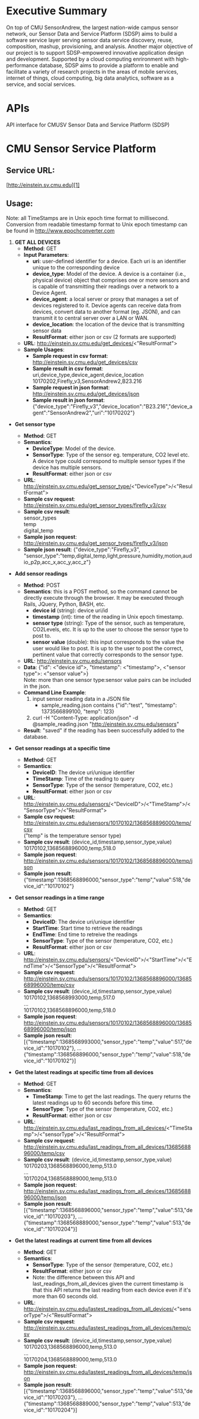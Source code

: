 Executive Summary
=================
On top of CMU SensorAndrew, the largest nation-wide campus sensor network, our Sensor Data and Service Platform (SDSP) 
aims to build a software service layer serving sensor data service discovery, reuse, composition, mashup, provisioning, and 
analysis. Another major objective of our project is to support SDSP-empowered innovative application design and 
development. Supported by a cloud computing enrironment with high-performance database, SDSP aims to provide a platform 
to enable and facilitate a variety of research projects in the areas of mobile services, internet of things, 
cloud computing, big data analytics, software as a service, and social services.

APIs
====
API interface for CMUSV Sensor Data and Service Platform (SDSP)

CMU Sensor Service Platform
===========================

Service URL:
------------

[http://einstein.sv.cmu.edu][1]

Usage:
------

Note: all TimeStamps are in Unix epoch time format to millisecond. Conversion from readable timestamp format to Unix epoch timestamp can be found in http://www.epochconverter.com

1. **GET ALL DEVICES**
    - **Method**: GET
    - **Input Parameters**:
        - **uri**: user-defined identifier for a device. Each uri is an identifier unique to the corresponding device
        - **device_type**: Model of the device. A device is a container (i.e., physical device) object that comprises one or more sensors and is capable of transmitting their readings over a network to a Device Agent.
        - **device_agent**: a local server or proxy that manages a set of devices registered to it. Device agents can receive data from devices, convert data to another format (eg. JSON), and can transmit it to central server over a LAN or WAN. 
        - **device_location**: the location of the device that is transmitting sensor data 
        - **ResultFormat**: either json or csv (2 formats are supported)
    - **URL**: http://einstein.sv.cmu.edu/get_devices/<"ResultFormat">
    - **Sample Usages**:
      - **Sample request in csv format**: http://einstein.sv.cmu.edu/get_devices/csv
      - **Sample result in csv format**: <br/>
          uri,device_type,device_agent,device_location <br/>
          10170202,Firefly_v3,SensorAndrew2,B23.216
      - **Sample request in json format**: http://einstein.sv.cmu.edu/get_devices/json
      - **Sample result in json format**: {"device_type":"Firefly_v3","device_location":"B23.216","device_agent":"SensorAndrew2","uri":"10170202"}

- **Get sensor type**
    - **Method**: GET
    - **Semantics**:        
        - **DeviceType**: Model of the device.
        - **SensorType**: Type of the sensor eg. temperature, CO2 level etc. A device type could correspond to multiple sensor types if the device has multiple sensors.
        - **ResultFormat**: either json or csv
    - **URL**: http://einstein.sv.cmu.edu/get_sensor_type/<"DeviceType">/<"ResultFormat">
    - **Sample csv request**: http://einstein.sv.cmu.edu/get_sensor_types/firefly_v3/csv
    - **Sample csv result**: <br/>
        sensor_types<br/>
        temp<br/>
        digital_temp
    - **Sample json request**: http://einstein.sv.cmu.edu/get_sensor_types/firefly_v3/json        
    - **Sample json result**: {"device_type":"Firefly_v3", "sensor_type":"temp,digital_temp,light,pressure,humidity,motion,audio_p2p,acc_x,acc_y,acc_z"}


- **Add sensor readings**
    - **Method**: POST
    - **Semantics**: this is a POST method, so the command cannot be directly execute through the browser.  It may be executed through Rails, JQuery, Python, BASH, etc.
        - **device id** (string): device uri/id
        - **timestamp** (int): time of the reading in Unix epoch timestamp. 
        - **sensor type** (string): Type of the sensor, such as temperature, CO2Levels, etc. It is up to the user to choose the sensor type to post to.
        - **sensor value** (double): this input corresponds to the value the user would like to post. It is up to the user to post the correct, pertinent value that correctly corresponds to the sensor type.
    - **URL**: http://einstein.sv.cmu.edu/sensors
    - **Data**: {"id": <"device id">, "timestamp": <"timestamp">, <"sensor type">: <"sensor value">} 
        <br/> Note: more than one sensor type:sensor value pairs can be included in the json.   
    - **Command Line Example**: 
        1. input sensor reading data in a JSON file
            - sample_reading.json contains {"id":"test", "timestamp": 1373566899100, "temp": 123}
        2. curl -H "Content-Type: application/json" -d @sample_reading.json "http://einstein.sv.cmu.edu/sensors"
    - **Result**: "saved" if the reading has been successfully added to the database.

- **Get sensor readings at a specific time**
    - **Method**: GET
    - **Semantics**: 
        - **DeviceID**: The device uri/unique identifier
        - **TimeStamp**: Time of the reading to query
        - **SensorType**: Type of the sensor (temperature, CO2, etc.)
        - **ResultFormat**: either json or csv
    - **URL**: http://einstein.sv.cmu.edu/sensors/<"DeviceID">/<"TimeStamp">/<"SensorType">/<"ResultFormat">
    - **Sample csv request**: http://einstein.sv.cmu.edu/sensors/10170102/1368568896000/temp/csv<br/>("temp" is the temperature sensor type)
    - **Sample csv result**: (device_id,timestamp,sensor_type,value) </br>10170102,1368568896000,temp,518.0
    - **Sample json request**: http://einstein.sv.cmu.edu/sensors/10170102/1368568896000/temp/json
    - **Sample json result**: {"timestamp":1368568896000,"sensor_type":"temp","value":518,"device_id":"10170102"}

- **Get sensor readings in a time range**
    - **Method**: GET
    - **Semantics**:
        - **DeviceID**: The device uri/unique identifier
        - **StartTime**: Start time to retrieve the readings
        - **EndTime**: End time to retreive the readings
        - **SensorType**: Type of the sensor (temperature, CO2, etc.)
        - **ResultFormat**: either json or csv
    - **URL**: http://einstein.sv.cmu.edu/sensors/<"DeviceID">/<"StartTime">/<"EndTime">/<"SensorType">/<"ResultFormat">
    - **Sample csv request**: http://einstein.sv.cmu.edu/sensors/10170102/1368568896000/1368568996000/temp/csv
    - **Sample csv result**: (device_id,timestamp,sensor_type,value)<br/>
        10170102,1368568993000,temp,517.0 <br/>
        ... <br/>
        10170102,1368568896000,temp,518.0
    - **Sample json request**: http://einstein.sv.cmu.edu/sensors/10170102/1368568896000/1368568996000/temp/json
    - **Sample json result**: <br/>
        [{"timestamp":1368568993000,"sensor_type":"temp","value":517,"device_id":"10170102"},
        ... <br/>
        {"timestamp":1368568896000,"sensor_type":"temp","value":518,"device_id":"10170102"}]

- **Get the latest readings at specific time from all devices**
    - **Method**: GET
    - **Semantics**:
        - **TimeStamp**: Time to get the last readings. The query returns the latest readings up to 60 seconds before this time.
        - **SensorType**: Type of the sensor (temperature, CO2, etc.)
        - **ResultFormat**: either json or csv
    - **URL**: http://einstein.sv.cmu.edu/last_readings_from_all_devices/<"TimeStamp">/<"sensorType">/<"ResultFormat">
    - **Sample csv request**: http://einstein.sv.cmu.edu/last_readings_from_all_devices/1368568896000/temp/csv
    - **Sample csv result**: (device_id,timestamp,sensor_type,value) </br>
        10170203,1368568896000,temp,513.0 <br/>
        ... <br/>
        10170204,1368568889000,temp,513.0
    - **Sample json request**: http://einstein.sv.cmu.edu/last_readings_from_all_devices/1368568896000/temp/json
    - **Sample json result**: <br/>
        [{"timestamp":1368568896000,"sensor_type":"temp","value":513,"device_id":"10170203"},
        ... <br/>
        {"timestamp":1368568889000,"sensor_type":"temp","value":513,"device_id":"10170204"}]


- **Get the latest readings at current time from all devices**
    - **Method**: GET
    - **Semantics**:
        - **SensorType**: Type of the sensor (temperature, CO2, etc.)
        - **ResultFormat**: either json or csv
        - Note: the difference between this API and last_readings_from_all_devices given the current timestamp is that this API returns the last reading from each device even if it's more than 60 seconds old.
    - **URL**: http://einstein.sv.cmu.edu/lastest_readings_from_all_devices/<"sensorType">/<"ResultFormat">
    - **Sample csv request**: http://einstein.sv.cmu.edu/lastest_readings_from_all_devices/temp/csv     
    - **Sample csv result**: (device_id,timestamp,sensor_type,value) </br>
        10170203,1368568896000,temp,513.0 <br/>
        ... <br/>
        10170204,1368568889000,temp,513.0
    - **Sample json request**: http://einstein.sv.cmu.edu/lastest_readings_from_all_devices/temp/json
    - **Sample json result**: <br/>
        [{"timestamp":1368568896000,"sensor_type":"temp","value":513,"device_id":"10170203"},
        ... <br/>
        {"timestamp":1368568889000,"sensor_type":"temp","value":513,"device_id":"10170204"}]



[1]: http://einstein.sv.cmu.edu/ "Application Server runs in Smart Spaces Lab"

